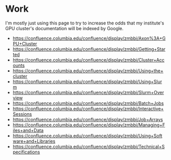 

Work
====

I'm mostly just using this page to try to increase the odds that my institute's GPU cluster's documentation will be indexed by Google.

-   <https://confluence.columbia.edu/confluence/display/zmbbi/Axon%3A+GPU+Cluster>
-   <https://confluence.columbia.edu/confluence/display/zmbbi/Getting+Started>
-   <https://confluence.columbia.edu/confluence/display/zmbbi/Cluster+Accounts>
-   <https://confluence.columbia.edu/confluence/display/zmbbi/Using+the+cluster>
-   <https://confluence.columbia.edu/confluence/display/zmbbi/Using+Slurm>
-   <https://confluence.columbia.edu/confluence/display/zmbbi/Slurm+Overview>
-   <https://confluence.columbia.edu/confluence/display/zmbbi/Batch+Jobs>
-   <https://confluence.columbia.edu/confluence/display/zmbbi/Interactive+Sessions>
-   <https://confluence.columbia.edu/confluence/display/zmbbi/Job+Arrays>
-   <https://confluence.columbia.edu/confluence/display/zmbbi/Managing+Files+and+Data>
-   <https://confluence.columbia.edu/confluence/display/zmbbi/Using+Software+and+Libraries>
-   <https://confluence.columbia.edu/confluence/display/zmbbi/Technical+Specifications>

